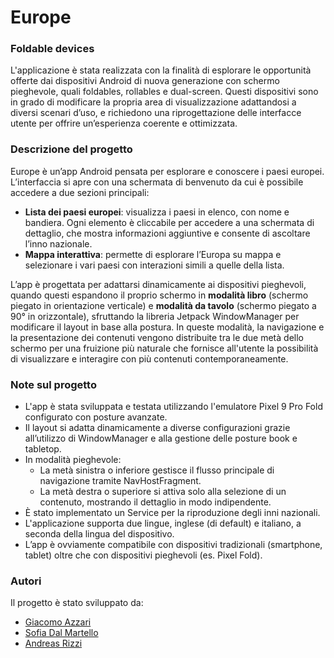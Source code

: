 # Europe

### Foldable devices
L'applicazione è stata realizzata con la finalità di esplorare le opportunità offerte dai dispositivi Android di nuova generazione con schermo pieghevole, quali foldables, rollables e dual-screen.
Questi dispositivi sono in grado di modificare la propria area di visualizzazione adattandosi a diversi scenari d’uso, e richiedono una riprogettazione delle interfacce utente per offrire un’esperienza coerente e ottimizzata.

### Descrizione del progetto
Europe è un’app Android pensata per esplorare e conoscere i paesi europei. L’interfaccia si apre con una schermata di benvenuto da cui è possibile accedere a due sezioni principali:
+ <b>Lista dei paesi europei</b>: visualizza i paesi in elenco, con nome e bandiera. Ogni elemento è cliccabile per accedere a una schermata di dettaglio, che mostra informazioni aggiuntive e consente di ascoltare l’inno nazionale.
+ <b>Mappa interattiva</b>: permette di esplorare l’Europa su mappa e selezionare i vari paesi con interazioni simili a quelle della lista.

L’app è progettata per adattarsi dinamicamente ai dispositivi pieghevoli, quando questi espandono il proprio schermo in <b>modalità libro</b> (schermo piegato in orientazione verticale) e <b>modalità da tavolo</b>  (schermo piegato a 90° in orizzontale), sfruttando la libreria Jetpack WindowManager per modificare il layout in base alla postura. 
In queste modalità, la navigazione e la presentazione dei contenuti vengono distribuite tra le due metà dello schermo per una fruizione più naturale che fornisce all'utente la possibilità di visualizzare e interagire con più contenuti contemporaneamente.

















### Note sul progetto
+ L'app è stata sviluppata e testata utilizzando l'emulatore Pixel 9 Pro Fold configurato con posture avanzate.
+ 	Il layout si adatta dinamicamente a diverse configurazioni grazie all’utilizzo di WindowManager e alla gestione delle posture book e tabletop.
+ 	In modalità pieghevole:
  	+ La metà sinistra o inferiore gestisce il flusso principale di navigazione tramite NavHostFragment.
    + La metà destra o superiore si attiva solo alla selezione di un contenuto, mostrando il dettaglio in modo indipendente.
+ È stato implementato un Service per la riproduzione degli inni nazionali.
+ L'applicazione supporta due lingue, inglese (di default) e italiano, a seconda della lingua del dispositivo.
+ L’app è ovviamente compatibile con dispositivi tradizionali (smartphone, tablet) oltre che con dispositivi pieghevoli (es. Pixel Fold).

### Autori
Il progetto è stato sviluppato da:
- [Giacomo Azzari](https://github.com/giacomoazzari)
- [Sofia Dal Martello](https://github.com/badcodingsofia)
- [Andreas Rizzi](https://github.com/andreasrizzi)
